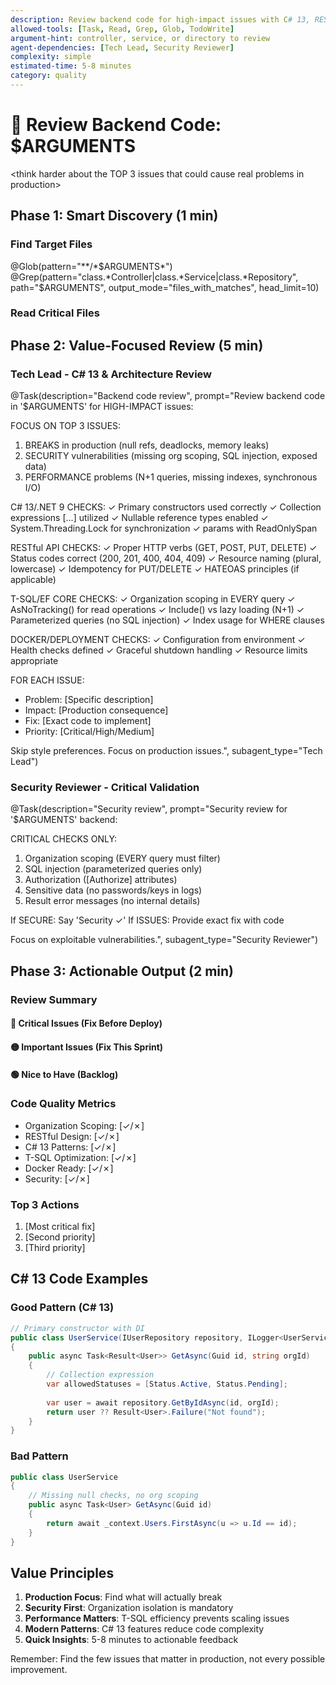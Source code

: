 ```yaml
---
description: Review backend code for high-impact issues with C# 13, RESTful, and T-SQL focus
allowed-tools: [Task, Read, Grep, Glob, TodoWrite]
argument-hint: controller, service, or directory to review
agent-dependencies: [Tech Lead, Security Reviewer]
complexity: simple
estimated-time: 5-8 minutes
category: quality
---
```


# 🎯 Review Backend Code: $ARGUMENTS

<think harder about the TOP 3 issues that could cause real problems in production>

## Phase 1: Smart Discovery (1 min)

### Find Target Files
@Glob(pattern="**/*$ARGUMENTS*")
@Grep(pattern="class.*Controller|class.*Service|class.*Repository", path="$ARGUMENTS", output_mode="files_with_matches", head_limit=10)

### Read Critical Files
<!-- Read 2-3 most important files only -->

## Phase 2: Value-Focused Review (5 min)

### Tech Lead - C# 13 & Architecture Review
@Task(description="Backend code review", prompt="Review backend code in '$ARGUMENTS' for HIGH-IMPACT issues:

FOCUS ON TOP 3 ISSUES:
1. BREAKS in production (null refs, deadlocks, memory leaks)
2. SECURITY vulnerabilities (missing org scoping, SQL injection, exposed data)
3. PERFORMANCE problems (N+1 queries, missing indexes, synchronous I/O)

C# 13/.NET 9 CHECKS:
✓ Primary constructors used correctly
✓ Collection expressions [...] utilized
✓ Nullable reference types enabled
✓ System.Threading.Lock for synchronization
✓ params with ReadOnlySpan<T>

RESTful API CHECKS:
✓ Proper HTTP verbs (GET, POST, PUT, DELETE)
✓ Status codes correct (200, 201, 400, 404, 409)
✓ Resource naming (plural, lowercase)
✓ Idempotency for PUT/DELETE
✓ HATEOAS principles (if applicable)

T-SQL/EF CORE CHECKS:
✓ Organization scoping in EVERY query
✓ AsNoTracking() for read operations
✓ Include() vs lazy loading (N+1)
✓ Parameterized queries (no SQL injection)
✓ Index usage for WHERE clauses

DOCKER/DEPLOYMENT CHECKS:
✓ Configuration from environment
✓ Health checks defined
✓ Graceful shutdown handling
✓ Resource limits appropriate

FOR EACH ISSUE:
- Problem: [Specific description]
- Impact: [Production consequence]
- Fix: [Exact code to implement]
- Priority: [Critical/High/Medium]

Skip style preferences. Focus on production issues.", subagent_type="Tech Lead")

### Security Reviewer - Critical Validation
@Task(description="Security review", prompt="Security review for '$ARGUMENTS' backend:

CRITICAL CHECKS ONLY:
1. Organization scoping (EVERY query must filter)
2. SQL injection (parameterized queries only)
3. Authorization ([Authorize] attributes)
4. Sensitive data (no passwords/keys in logs)
5. Result<T> error messages (no internal details)

If SECURE: Say 'Security ✓'
If ISSUES: Provide exact fix with code

Focus on exploitable vulnerabilities.", subagent_type="Security Reviewer")

## Phase 3: Actionable Output (2 min)

### Review Summary

#### 🔴 Critical Issues (Fix Before Deploy)
<!-- Issues that will break in production -->

#### 🟡 Important Issues (Fix This Sprint)
<!-- Issues that hurt performance/maintainability -->

#### 🟢 Nice to Have (Backlog)
<!-- Minor improvements -->

### Code Quality Metrics
- Organization Scoping: [✓/✗]
- RESTful Design: [✓/✗]
- C# 13 Patterns: [✓/✗]
- T-SQL Optimization: [✓/✗]
- Docker Ready: [✓/✗]
- Security: [✓/✗]

### Top 3 Actions
1. [Most critical fix]
2. [Second priority]
3. [Third priority]

## C# 13 Code Examples

### Good Pattern (C# 13)
```csharp
// Primary constructor with DI
public class UserService(IUserRepository repository, ILogger<UserService> logger)
{
    public async Task<Result<User>> GetAsync(Guid id, string orgId)
    {
        // Collection expression
        var allowedStatuses = [Status.Active, Status.Pending];
        
        var user = await repository.GetByIdAsync(id, orgId);
        return user ?? Result<User>.Failure("Not found");
    }
}
```

### Bad Pattern
```csharp
public class UserService
{
    // Missing null checks, no org scoping
    public async Task<User> GetAsync(Guid id)
    {
        return await _context.Users.FirstAsync(u => u.Id == id);
    }
}
```

## Value Principles
1. **Production Focus**: Find what will actually break
2. **Security First**: Organization isolation is mandatory
3. **Performance Matters**: T-SQL efficiency prevents scaling issues
4. **Modern Patterns**: C# 13 features reduce code complexity
5. **Quick Insights**: 5-8 minutes to actionable feedback

Remember: Find the few issues that matter in production, not every possible improvement.
